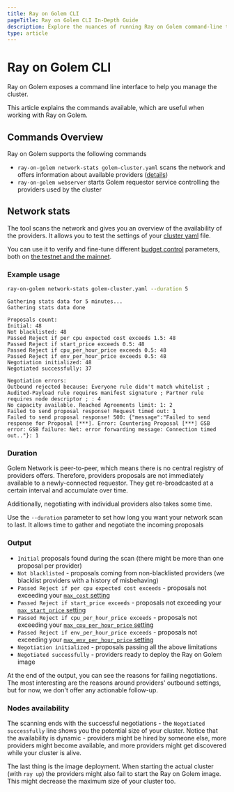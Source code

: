 ```yaml
---
title: Ray on Golem CLI 
pageTitle: Ray on Golem CLI In-Depth Guide
description: Explore the nuances of running Ray on Golem command-line tools 
type: article 
---
```


# Ray on Golem CLI 

Ray on Golem exposes a command line interface to help you manage the cluster.

This article explains the commands available, which are useful when working with Ray on Golem.

## Commands Overview

Ray on Golem supports the following commands
- `ray-on-golem network-stats golem-cluster.yaml` scans the network and offers information about available providers ([details](#network-stats))
- `ray-on-golem webserver` starts Golem requestor service controlling the providers used by the cluster

## Network stats

The tool scans the network and gives you an overview of the availability of the providers.
It allows you to test the settings of your [cluster yaml](/docs/creators/ray/cluster-yaml) file. 

You can use it to verify and fine-tune different [budget control](/docs/creators/ray/cluster-yaml#avoiding-too-expensive-providers) parameters, 
both on [the testnet and the mainnet](/docs/creators/ray/cluster-yaml#network).

### Example usage

```bash
ray-on-golem network-stats golem-cluster.yaml --duration 5
```
```
Gathering stats data for 5 minutes...
Gathering stats data done

Proposals count:
Initial: 48
Not blacklisted: 48
Passed Reject if per cpu expected cost exceeds 1.5: 48
Passed Reject if start_price exceeds 0.5: 48
Passed Reject if cpu_per_hour_price exceeds 0.5: 48
Passed Reject if env_per_hour_price exceeds 0.5: 48
Negotiation initialized: 48 
Negotiated successfully: 37

Negotiation errors:
Outbound rejected because: Everyone rule didn't match whitelist ; Audited-Payload rule requires manifest signature ; Partner rule requires node descriptor ; : 4
No capacity available. Reached Agreements limit: 1: 2
Failed to send proposal response! Request timed out: 1
Failed to send proposal response! 500: {"message":"Failed to send response for Proposal [***]. Error: Countering Proposal [***] GSB error: GSB failure: Net: error forwarding message: Connection timed out.."}: 1
```

### Duration

Golem Network is peer-to-peer, which means there is no central registry of providers offers. Therefore, 
providers proposals are not immediately available to a newly-connected requestor. They get re-broadcasted at a certain interval and accumulate over time.

Additionally, negotiating with individual providers also takes some time.

Use the `--duration` parameter to set how long you want your network scan to last. It allows time to gather and negotiate the incoming proposals

### Output

- `Initial` proposals found during the scan (there might be more than one proposal per provider)
- `Not blacklisted` - proposals coming from non-blacklisted providers (we blacklist providers with a history of misbehaving)
- `Passed Reject if per cpu expected cost exceeds` - proposals not exceeding your [`max_cost` setting](/docs/creators/ray/cluster-yaml#choosing-the-cheapest-providers-maximum-expected-usage-cost)
- `Passed Reject if start_price exceeds` - proposals not exceeding your [`max_start_price` setting](/docs/creators/ray/cluster-yaml#maximum-provider-prices)
- `Passed Reject if cpu_per_hour_price exceeds` - proposals not exceeding your [`max_cpu_per_hour_price` setting](/docs/creators/ray/cluster-yaml#maximum-provider-prices)
- `Passed Reject if env_per_hour_price exceeds` - proposals not exceeding your [`max_env_per_hour_price` setting](/docs/creators/ray/cluster-yaml#maximum-provider-prices)
- `Negotiation initialized` - proposals passing all the above limitations
- `Negotiated successfully` - providers ready to deploy the Ray on Golem image

At the end of the output, you can see the reasons for failing negotiations. 
The most interesting are the reasons around providers' outbound settings, but for now, we don't offer any actionable follow-up.

### Nodes availability

The scanning ends with the successful negotiations - the `Negotiated successfully` line shows you the potential size of your cluster.
Notice that the availability is dynamic - providers might be hired by someone else, more providers might become available, and more providers might get discovered while your cluster is alive.

The last thing is the image deployment. When starting the actual cluster (with `ray up`) the providers might also fail to start the Ray on Golem image. This might decrease the maximum size of your cluster too.
